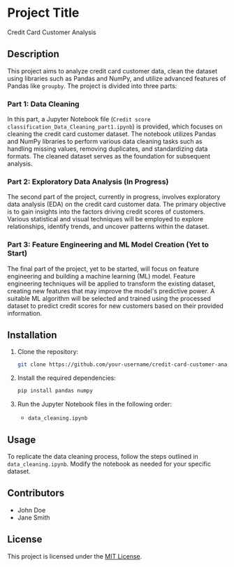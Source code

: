 # Project Title

Credit Card Customer Analysis

## Description

This project aims to analyze credit card customer data, clean the dataset using libraries such as Pandas and NumPy, and utilize advanced features of Pandas like `groupby`. The project is divided into three parts:

### Part 1: Data Cleaning

In this part, a Jupyter Notebook file (`Credit score classification_Data_Cleaning_part1.ipynb`) is provided, which focuses on cleaning the credit card customer dataset. The notebook utilizes Pandas and NumPy libraries to perform various data cleaning tasks such as handling missing values, removing duplicates, and standardizing data formats. The cleaned dataset serves as the foundation for subsequent analysis.

### Part 2: Exploratory Data Analysis (In Progress)

The second part of the project, currently in progress, involves exploratory data analysis (EDA) on the credit card customer data. The primary objective is to gain insights into the factors driving credit scores of customers. Various statistical and visual techniques will be employed to explore relationships, identify trends, and uncover patterns within the dataset.

### Part 3: Feature Engineering and ML Model Creation (Yet to Start)

The final part of the project, yet to be started, will focus on feature engineering and building a machine learning (ML) model. Feature engineering techniques will be applied to transform the existing dataset, creating new features that may improve the model's predictive power. A suitable ML algorithm will be selected and trained using the processed dataset to predict credit scores for new customers based on their provided information.

## Installation

1. Clone the repository:

   ```bash
   git clone https://github.com/your-username/credit-card-customer-analysis.git
   ```

2. Install the required dependencies:

   ```bash
   pip install pandas numpy
   ```

3. Run the Jupyter Notebook files in the following order:

   - `data_cleaning.ipynb`

## Usage

To replicate the data cleaning process, follow the steps outlined in `data_cleaning.ipynb`. Modify the notebook as needed for your specific dataset.

## Contributors

- John Doe
- Jane Smith

## License

This project is licensed under the [MIT License](LICENSE).
